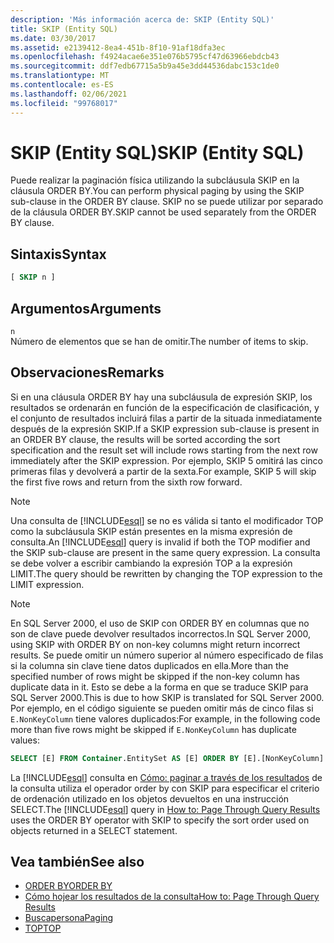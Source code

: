 ```yaml
---
description: 'Más información acerca de: SKIP (Entity SQL)'
title: SKIP (Entity SQL)
ms.date: 03/30/2017
ms.assetid: e2139412-8ea4-451b-8f10-91af18dfa3ec
ms.openlocfilehash: f4924acae6e351e076b5795cf47d63966ebdcb43
ms.sourcegitcommit: ddf7edb67715a5b9a45e3dd44536dabc153c1de0
ms.translationtype: MT
ms.contentlocale: es-ES
ms.lasthandoff: 02/06/2021
ms.locfileid: "99768017"
---
```

# <a name="skip-entity-sql"></a><span data-ttu-id="af96e-103">SKIP (Entity SQL)</span><span class="sxs-lookup"><span data-stu-id="af96e-103">SKIP (Entity SQL)</span></span>

<span data-ttu-id="af96e-104">Puede realizar la paginación física utilizando la subcláusula SKIP en la cláusula ORDER BY.</span><span class="sxs-lookup"><span data-stu-id="af96e-104">You can perform physical paging by using the SKIP sub-clause in the ORDER BY clause.</span></span> <span data-ttu-id="af96e-105">SKIP no se puede utilizar por separado de la cláusula ORDER BY.</span><span class="sxs-lookup"><span data-stu-id="af96e-105">SKIP cannot be used separately from the ORDER BY clause.</span></span>

## <a name="syntax"></a><span data-ttu-id="af96e-106">Sintaxis</span><span class="sxs-lookup"><span data-stu-id="af96e-106">Syntax</span></span>

```sql
[ SKIP n ]
```

## <a name="arguments"></a><span data-ttu-id="af96e-107">Argumentos</span><span class="sxs-lookup"><span data-stu-id="af96e-107">Arguments</span></span>

`n` \
<span data-ttu-id="af96e-108">Número de elementos que se han de omitir.</span><span class="sxs-lookup"><span data-stu-id="af96e-108">The number of items to skip.</span></span>

## <a name="remarks"></a><span data-ttu-id="af96e-109">Observaciones</span><span class="sxs-lookup"><span data-stu-id="af96e-109">Remarks</span></span>

<span data-ttu-id="af96e-110">Si en una cláusula ORDER BY hay una subcláusula de expresión SKIP, los resultados se ordenarán en función de la especificación de clasificación, y el conjunto de resultados incluirá filas a partir de la situada inmediatamente después de la expresión SKIP.</span><span class="sxs-lookup"><span data-stu-id="af96e-110">If a SKIP expression sub-clause is present in an ORDER BY clause, the results will be sorted according the sort specification and the result set will include rows starting from the next row immediately after the SKIP expression.</span></span> <span data-ttu-id="af96e-111">Por ejemplo, SKIP 5 omitirá las cinco primeras filas y devolverá a partir de la sexta.</span><span class="sxs-lookup"><span data-stu-id="af96e-111">For example, SKIP 5 will skip the first five rows and return from the sixth row forward.</span></span>

> [!NOTE]
> <span data-ttu-id="af96e-112">Una consulta de [!INCLUDE[esql](../../../../../../includes/esql-md.md)] se no es válida si tanto el modificador TOP como la subcláusula SKIP están presentes en la misma expresión de consulta.</span><span class="sxs-lookup"><span data-stu-id="af96e-112">An [!INCLUDE[esql](../../../../../../includes/esql-md.md)] query is invalid if both the TOP modifier and the SKIP sub-clause are present in the same query expression.</span></span> <span data-ttu-id="af96e-113">La consulta se debe volver a escribir cambiando la expresión TOP a la expresión LIMIT.</span><span class="sxs-lookup"><span data-stu-id="af96e-113">The query should be rewritten by changing the TOP expression to the LIMIT expression.</span></span>

> [!NOTE]
> <span data-ttu-id="af96e-114">En SQL Server 2000, el uso de SKIP con ORDER BY en columnas que no son de clave puede devolver resultados incorrectos.</span><span class="sxs-lookup"><span data-stu-id="af96e-114">In SQL Server 2000, using SKIP with ORDER BY on non-key columns might return incorrect results.</span></span> <span data-ttu-id="af96e-115">Se puede omitir un número superior al número especificado de filas si la columna sin clave tiene datos duplicados en ella.</span><span class="sxs-lookup"><span data-stu-id="af96e-115">More than the specified number of rows might be skipped if the non-key column has duplicate data in it.</span></span> <span data-ttu-id="af96e-116">Esto se debe a la forma en que se traduce SKIP para SQL Server 2000.</span><span class="sxs-lookup"><span data-stu-id="af96e-116">This is due to how SKIP is translated for SQL Server 2000.</span></span> <span data-ttu-id="af96e-117">Por ejemplo, en el código siguiente se pueden omitir más de cinco filas si `E.NonKeyColumn` tiene valores duplicados:</span><span class="sxs-lookup"><span data-stu-id="af96e-117">For example, in the following code more than five rows might be skipped if `E.NonKeyColumn` has duplicate values:</span></span>
>
> ```sql
> SELECT [E] FROM Container.EntitySet AS [E] ORDER BY [E].[NonKeyColumn] DESC SKIP 5L
> ```

<span data-ttu-id="af96e-118">La [!INCLUDE[esql](../../../../../../includes/esql-md.md)] consulta en [Cómo: paginar a través de los resultados](/previous-versions/dotnet/netframework-4.0/bb738702(v=vs.100)) de la consulta utiliza el operador order by con SKIP para especificar el criterio de ordenación utilizado en los objetos devueltos en una instrucción SELECT.</span><span class="sxs-lookup"><span data-stu-id="af96e-118">The [!INCLUDE[esql](../../../../../../includes/esql-md.md)] query in [How to: Page Through Query Results](/previous-versions/dotnet/netframework-4.0/bb738702(v=vs.100)) uses the ORDER BY operator with SKIP to specify the sort order used on objects returned in a SELECT statement.</span></span>

## <a name="see-also"></a><span data-ttu-id="af96e-119">Vea también</span><span class="sxs-lookup"><span data-stu-id="af96e-119">See also</span></span>

- [<span data-ttu-id="af96e-120">ORDER BY</span><span class="sxs-lookup"><span data-stu-id="af96e-120">ORDER BY</span></span>](order-by-entity-sql.md)
- <span data-ttu-id="af96e-121">[Cómo hojear los resultados de la consulta](/previous-versions/dotnet/netframework-4.0/bb738702(v=vs.100))</span><span class="sxs-lookup"><span data-stu-id="af96e-121">[How to: Page Through Query Results](/previous-versions/dotnet/netframework-4.0/bb738702(v=vs.100))</span></span>
- [<span data-ttu-id="af96e-122">Buscapersona</span><span class="sxs-lookup"><span data-stu-id="af96e-122">Paging</span></span>](paging-entity-sql.md)
- [<span data-ttu-id="af96e-123">TOP</span><span class="sxs-lookup"><span data-stu-id="af96e-123">TOP</span></span>](top-entity-sql.md)
